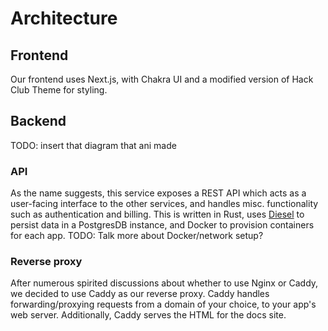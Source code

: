 # Architecture

## Frontend
Our frontend uses Next.js, with Chakra UI and a modified version of Hack Club Theme for styling.

## Backend
TODO: insert that diagram that ani made

### API
As the name suggests, this service exposes a REST API which acts as a user-facing interface to the other services, and handles misc. functionality such as authentication and billing. This is written in Rust, uses [Diesel](https://diesel.rs) to persist data in a PostgresDB instance, and Docker to provision containers for each app. TODO: Talk more about Docker/network setup?

### Reverse proxy
After numerous spirited discussions about whether to use Nginx or Caddy, we decided to use Caddy as our reverse proxy. Caddy handles forwarding/proxying requests from a domain of your choice, to your app's web server. Additionally, Caddy serves the HTML for the docs site. 
